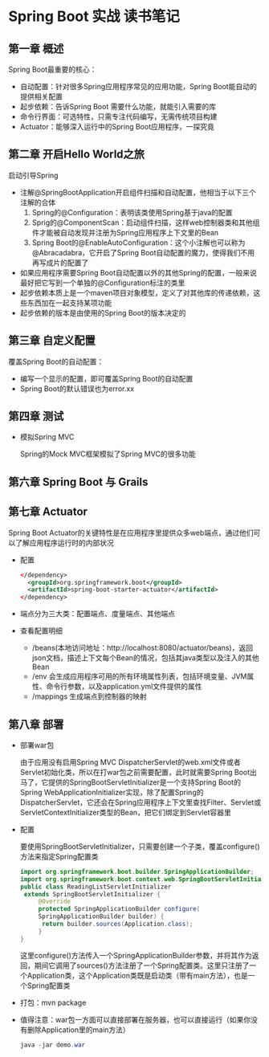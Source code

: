 # Spring Boot 实战 读书笔记

## 第一章 概述

Spring Boot最重要的核心：

* 自动配置：针对很多Spring应用程序常见的应用功能，Spring Boot能自动的提供相关配置
* 起步依赖：告诉Spring Boot 需要什么功能，就能引入需要的库
* 命令行界面：可选特性，只需专注代码编写，无需传统项目构建
* Actuator：能够深入运行中的Spring Boot应用程序，一探究竟

## 第二章 开启Hello World之旅

启动引导Spring

* 注解@SpringBootApplication开启组件扫描和自动配置，他相当于以下三个注解的合体
  1. Spring的@Configuration：表明该类使用Spring基于java的配置
  2. Sprig的@ComponentScan：启动组件扫描，这样web控制器类和其他组件才能被自动发现并注册为Spring应用程序上下文里的Bean
  3. Spring Boot的@EnableAutoConfiguration：这个小注解也可以称为@Abracadabra，它开启了Spring Boot自动配置的魔力，使得我们不用再写成片的配置了
* 如果应用程序需要Spring Boot自动配置以外的其他Spring的配置，一般来说最好把它写到一个单独的@Configuration标注的类里
* 起步依赖本质上是一个maven项目对象模型，定义了对其他库的传递依赖，这些东西加在一起支持某项功能
* 起步依赖的版本是由使用的Spring Boot的版本决定的

## 第三章 自定义配置

覆盖Spring Boot的自动配置：

* 编写一个显示的配置，即可覆盖Spring Boot的自动配置
* Spring Boot的默认错误也为error.xx

## 第四章 测试

* 模拟Spring MVC

  Spring的Mock MVC框架模拟了Spring MVC的很多功能

## 第六章 Spring Boot 与 Grails

## 第七章 Actuator

Spring Boot Actuator的关键特性是在应用程序里提供众多web端点，通过他们可以了解应用程序运行时的内部状况

* 配置

  ```xml
  </dependency>
    <groupId>org.springframework.boot</groupId> 
    <artifactId>spring-boot-starter-actuator</artifactId> 
  </dependency>
  ```

* 端点分为三大类：配置端点、度量端点、其他端点

* 查看配置明细

  * /beans(本地访问地址：http://localhost:8080/actuator/beans)，返回json文档，描述上下文每个Bean的情况，包括其java类型以及注入的其他Bean
  * /env 会生成应用程序可用的所有环境属性列表，包括环境变量、JVM属性、命令行参数，以及application.yml文件提供的属性
  * /mappings 生成端点到控制器的映射

## 第八章 部署

* 部署war包

  由于应用没有启用Spring MVC DispatcherServlet的web.xml文件或者Servlet初始化类，所以在打war包之前需要配置，此时就需要Spring Boot出马了，它提供的SpringBootServletInitializer是一个支持Spring Boot的Spring WebApplicationInitializer实现，除了配置Spring的DispatcherServlet，它还会在Spring应用程序上下文里查找Filter、Servlet或ServletContextInitializer类型的Bean，把它们绑定到Servlet容器里

* 配置

  要使用SpringBootServletInitializer，只需要创建一个子类，覆盖configure()方法来指定Spring配置类

  ```java
  import org.springframework.boot.builder.SpringApplicationBuilder; 
  import org.springframework.boot.context.web.SpringBootServletInitializer; 
  public class ReadingListServletInitializer 
   extends SpringBootServletInitializer { 
       @Override 
       protected SpringApplicationBuilder configure( 
       SpringApplicationBuilder builder) { 
       	return builder.sources(Application.class);
       }
  }
  ```

  这里configure()方法传入一个SpringApplicationBuilder参数，并将其作为返回，期间它调用了sources()方法注册了一个Spring配置类。这里只注册了一个Application类，这个Application类既是启动类（带有main方法），也是一个Spring配置类

* 打包：mvn package

* 值得注意：war包一方面可以直接部署在服务器，也可以直接运行（如果你没有删除Application里的main方法）

  ```java
  java -jar demo.war
  ```

  



